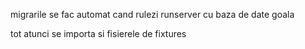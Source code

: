migrarile se fac automat cand rulezi runserver cu baza de date goala

tot atunci se importa si fisierele de fixtures
